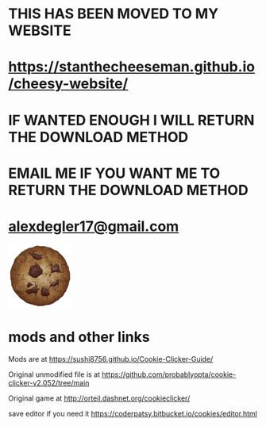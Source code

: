 # THIS HAS BEEN MOVED TO MY WEBSITE

# https://stanthecheeseman.github.io/cheesy-website/

# IF WANTED ENOUGH I WILL RETURN THE DOWNLOAD METHOD

# EMAIL ME IF YOU WANT ME TO RETURN THE DOWNLOAD METHOD 

# alexdegler17@gmail.com

<img src="img/perfectCookie.png" width="128">

# mods and other links
Mods are at https://sushi8756.github.io/Cookie-Clicker-Guide/

Original unmodified file is at https://github.com/probablyopta/cookie-clicker-v2.052/tree/main

Original game at http://orteil.dashnet.org/cookieclicker/

save editor if you need it https://coderpatsy.bitbucket.io/cookies/editor.html
